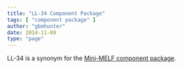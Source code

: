 ```yaml
---
title: "LL-34 Component Package"
tags: [ "component package" ]
author: "gbmhunter"
date: 2014-11-09
type: "page"
---
```


LL-34 is a synonym for the [Mini-MELF component package](/pcb-design/component-packages/mini-melf-sod-80-do-213aa-component-package/).
